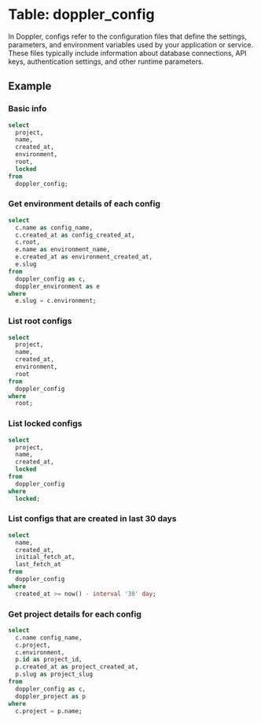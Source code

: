 # Table: doppler_config

In Doppler, configs refer to the configuration files that define the settings, parameters, and environment variables used by your application or service. These files typically include information about database connections, API keys, authentication settings, and other runtime parameters.

## Example

### Basic info

```sql
select
  project,
  name,
  created_at,
  environment,
  root,
  locked
from
  doppler_config;
```

### Get environment details of each config

```sql
select
  c.name as config_name,
  c.created_at as config_created_at,
  c.root,
  e.name as environment_name,
  e.created_at as environment_created_at,
  e.slug
from
  doppler_config as c,
  doppler_environment as e
where
  e.slug = c.environment;
```

### List root configs

```sql
select
  project,
  name,
  created_at,
  environment,
  root
from
  doppler_config
where
  root;
```

### List locked configs

```sql
select
  project,
  name,
  created_at,
  locked
from
  doppler_config
where
  locked;
```

### List configs that are created in last 30 days

```sql
select
  name,
  created_at,
  initial_fetch_at,
  last_fetch_at
from
  doppler_config
where
  created_at >= now() - interval '30' day;
```

### Get project details for each config

```sql
select
  c.name config_name,
  c.project,
  c.environment,
  p.id as project_id,
  p.created_at as project_created_at,
  p.slug as project_slug
from
  doppler_config as c,
  doppler_project as p
where
  c.project = p.name;
```
